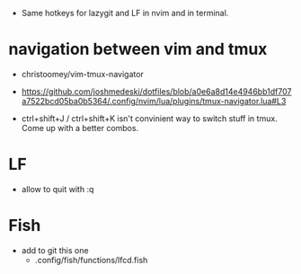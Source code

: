 - Same hotkeys for lazygit and LF in nvim and in terminal.


# navigation between vim and tmux
- christoomey/vim-tmux-navigator
- https://github.com/joshmedeski/dotfiles/blob/a0e6a8d14e4946bb1df707a7522bcd05ba0b5364/.config/nvim/lua/plugins/tmux-navigator.lua#L3

- ctrl+shift+J / ctrl+shift+K isn't convinient way to switch stuff in tmux. Come up with a better combos.


# LF
- allow to quit with :q

# Fish
- add to git this one 
  - .config/fish/functions/lfcd.fish